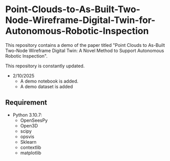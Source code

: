 # Point-Clouds-to-As-Built-Two-Node-Wireframe-Digital-Twin-for-Autonomous-Robotic-Inspection
This repository contains a demo of the paper titled "Point Clouds to As-Built Two-Node Wireframe Digital Twin: A Novel Method to Support Autonomous Robotic Inspection".

This repository is constantly updated.

* 2/10/2025
  * A demo notebook is added.
  * A demo dataset is added 

Requirement
------------
* Python 3.10.7:
  * OpenSeesPy
  * Open3D
  * scipy
  * opsvis
  * Sklearn
  * contextlib
  * matplotlib
